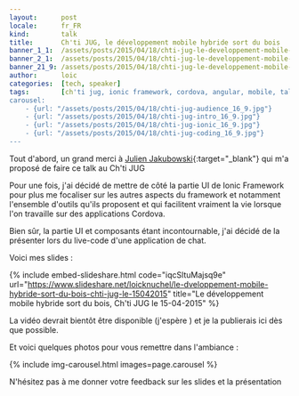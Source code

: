 ```yaml
---
layout:      post
locale:      fr_FR
kind:        talk
title:       Ch'ti JUG, le développement mobile hybride sort du bois
banner_1_1:  /assets/posts/2015/04/18/chti-jug-le-developpement-mobile-hybride-sort-du-bois_1_1.jpg
banner_2_1:  /assets/posts/2015/04/18/chti-jug-le-developpement-mobile-hybride-sort-du-bois_2_1.jpg
banner_21_9: /assets/posts/2015/04/18/chti-jug-le-developpement-mobile-hybride-sort-du-bois_21_9.jpg
author:      loic
categories:  [tech, speaker]
tags:        [ch'ti jug, ionic framework, cordova, angular, mobile, talk]
carousel:
    - {url: "/assets/posts/2015/04/18/chti-jug-audience_16_9.jpg"}
    - {url: "/assets/posts/2015/04/18/chti-jug-intro_16_9.jpg"}
    - {url: "/assets/posts/2015/04/18/chti-jug-ionic_16_9.jpg"}
    - {url: "/assets/posts/2015/04/18/chti-jug-coding_16_9.jpg"}
---
```


Tout d'abord, un grand merci à [Julien Jakubowski](https://twitter.com/jak78){:target="_blank"} qui m'a proposé de faire ce talk au Ch'ti JUG <i class="emoji smile"></i>

Pour une fois, j'ai décidé de mettre de côté la partie UI de Ionic Framework pour plus me focaliser sur les autres aspects du framework
et notamment l'ensemble d'outils qu'ils proposent et qui facilitent vraiment la vie lorsque l'on travaille sur des applications Cordova.

Bien sûr, la partie UI et composants étant incontournable, j'ai décidé de la présenter lors du live-code d'une application de chat.

Voici mes slides :

{% include embed-slideshare.html code="iqcSltuMajsq9e" url="https://www.slideshare.net/loicknuchel/le-dveloppement-mobile-hybride-sort-du-bois-chti-jug-le-15042015" title="Le développement mobile hybride sort du bois, Ch'ti JUG le 15-04-2015" %}

La vidéo devrait bientôt être disponible (j'espère <i class="emoji wink"></i>) et je la publierais ici dès que possible.

Et voici quelques photos pour vous remettre dans l'ambiance :

{% include img-carousel.html images=page.carousel %}

N'hésitez pas à me donner votre feedback sur les slides et la présentation <i class="emoji smile"></i>
